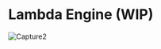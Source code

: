 # Lambda Engine (WIP)

![Capture2](https://github.com/user-attachments/assets/a0f02478-a326-403b-82dc-234e7a1ac4f7)
